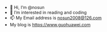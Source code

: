 - 👋 Hi, I’m @nosun
- 👀 I’m interested in reading and coding
- 📫 My Email address is nosun2008@126.com
- My blog is https://www.guohuawei.com

<!---
nosun/nosun is a ✨ special ✨ repository because its `README.md` (this file) appears on your GitHub profile.
You can click the Preview link to take a look at your changes.
--->
